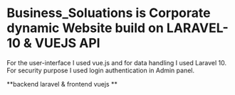 # Business_Soluations is Corporate dynamic Website build on LARAVEL-10 & VUEJS API
For the user-interface I used vue.js and for data handling I used Laravel 10. For security purpose I used login authentication in Admin panel.

**backend laravel & frontend vuejs **
